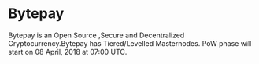 # Bytepay
Bytepay is an Open Source ,Secure and Decentralized Cryptocurrency.Bytepay has Tiered/Levelled Masternodes.
PoW phase will start on 08 April, 2018 at 07:00 UTC.
